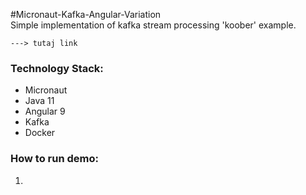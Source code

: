 #Micronaut-Kafka-Angular-Variation  
Simple implementation of kafka stream processing 'koober' example. 
```$xslt
---> tutaj link
```

### Technology Stack:
* Micronaut
* Java 11
* Angular 9
* Kafka
* Docker

### How to run demo:
1. 